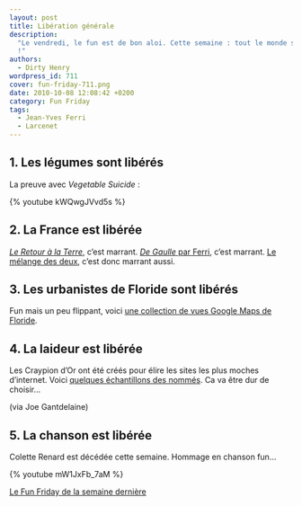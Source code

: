 ```yaml
---
layout: post
title: Libération générale
description:
  "Le vendredi, le fun est de bon aloi. Cette semaine : tout le monde se libère
  !"
authors:
  - Dirty Henry
wordpress_id: 711
cover: fun-friday-711.png
date: 2010-10-08 12:08:42 +0200
category: Fun Friday
tags:
  - Jean-Yves Ferri
  - Larcenet
---
```


## 1. Les légumes sont libérés

La preuve avec *Vegetable Suicide* :

{% youtube kWQwgJVvd5s %}

## 2. La France est libérée

[_Le Retour à la Terre_][1], c’est marrant. [_De Gaulle_ par Ferri][2], c’est
marrant. [Le mélange des deux][3], c’est donc marrant aussi.

## 3. Les urbanistes de Floride sont libérés

Fun mais un peu flippant, voici [une collection de vues Google Maps de
Floride][4].

## 4. La laideur est libérée

Les Craypion d’Or ont été créés pour élire les sites les plus moches d’internet.
Voici [quelques échantillons des nommés][5]. Ca va être dur de choisir…

(via Joe Gantdelaine)

## 5. La chanson est libérée

Colette Renard est décédée cette semaine. Hommage en chanson fun…

{% youtube mW1JxFb_7aM %}

[Le Fun Friday de la semaine dernière][i708]

[i708]:
  https://www.deadrooster.org/le-sudoku-killer-deteste-les-moustaches-chiantes/
[1]: https://fr.wikipedia.org/wiki/Le_Retour_%C3%A0_la_terre
[2]: https://www.amazon.fr/Gaulle-à-plage-Jean-Yves-Ferri/dp/2205059661
[3]:
  https://web.archive.org/web/20101001103155/http://www.manularcenet.com/blog/articles/4016/piratage
[4]:
  https://archive.boston.com/bigpicture/2010/09/human_landscapes_in_sw_florida.html
[5]:
  https://web.archive.org/web/20101006191055/http://lescraypiondor.com/les-categories/
